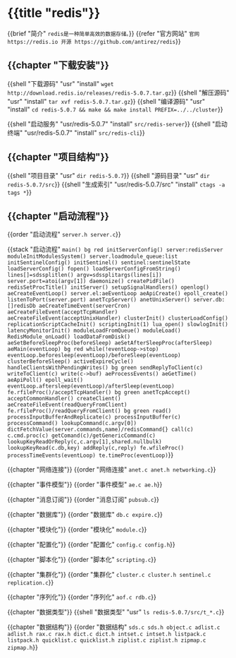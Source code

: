 # {{title "redis"}}
{{brief "简介" `redis是一种简单高效的数据存储。`}}
{{refer "官方网站" `
官网 https://redis.io
开源 https://github.com/antirez/redis
`}}

## {{chapter "下载安装"}}
{{shell "下载源码" "usr" "install" `wget http://download.redis.io/releases/redis-5.0.7.tar.gz`}}
{{shell "解压源码" "usr" "install" `tar xvf redis-5.0.7.tar.gz`}}
{{shell "编译源码" "usr" "install" `cd redis-5.0.7 && make && make install PREFIX=../../cluster`}}

{{shell "启动服务" "usr/redis-5.0.7" "install" `src/redis-server`}}
{{shell "启动终端" "usr/redis-5.0.7" "install" `src/redis-cli`}}

## {{chapter "项目结构"}}
{{shell "项目目录" "usr" `dir redis-5.0.7`}}
{{shell "源码目录" "usr" `dir redis-5.0.7/src`}}
{{shell "生成索引" "usr/redis-5.0.7/src" "install" `ctags -a tags *`}}

## {{chapter "启动流程"}}
{{order "启动流程" `
server.h
server.c
`}}

{{stack "启动流程" `
main() bg red
    initServerConfig()
        server:redisServer
    moduleInitModulesSystem()
        server.loadmodule_queue:list
    initSentinelConfig()
    initSentinel()
        sentinel:sentinelState
    loadServerConfig()
        fopen()
        loadServerConfigFromString()
            lines[]=sdssplitlen()
            argv=sdssplitargs(lines[i])
            server.port=atoi(argv[1])
    daemonize()
    createPidFile()
    redisSetProcTitle()
    initServer()
        setupSignalHandlers()
        openlog()
        aeCreateEventLoop()
            server.el:aeEventLoop
            aeApiCreate()
                epoll_create()
        listenToPort(server.port)
            anetTcpServer()
        anetUnixServer()
        server.db:[]redisDb
        aeCreateTimeEvent(serverCron)
        aeCreateFileEvent(acceptTcpHandler)
        aeCreateFileEvent(acceptUnixHandler)
        clusterInit()
            clusterLoadConfig()
        replicationScriptCacheInit()
        scriptingInit(1)
            lua_open()
        slowlogInit()
        latencyMonitorInit()
    moduleLoadFromQueue()
        moduleLoad()
            RedisModule_onLoad()
    loadDataFromDisk()
    aeSetBeforeSleepProc(beforeSleep)
    aeSetAfterSleepProc(afterSleep)
    aeMain(eventLoop) bg red
        while(!eventLoop->stop)
            eventLoop.beforesleep(eventLoop)/beforeSleep(eventLoop)
                clusterBeforeSleep()
                activeExpireCycle()
                handleClientsWithPendingWrites() bg green
                    sendReplyToClient(c)
                        writeToClient(c)
                            write(c->buf)
            aeProcessEvents()
                aeGetTime()
                aeApiPoll()
                    epoll_wait()
                eventLoop.aftersleep(eventLoop)/afterSleep(eventLoop)
                fe.rfileProc()/acceptTcpHandler() bg green
                    anetTcpAccept()
                    acceptCommonHandler()
                        createClient()
                            aeCreateFileEvent(readQueryFromClient)
                fe.rfileProc()/readQueryFromClient() bg green
                    read()
                    processInputBufferAndReplicate(c)
                        processInputBuffer(c)
                            processCommand()
                                lookupCommand(c.argv[0])
                                    dictFetchValue(server.commands,name)/redisCommand{}
                                call(c)
                                    c.cmd.proc(c)
                                        getComand(c)/getGenericCommand(c)
                                        lookupKeyReadOrReply(c,c.argv[1],shared.nullbulk)
                                            lookupKeyRead(c.db,key)
                                            addReply(c,reply)
                fe.wfileProc()
                processTimeEvents(eventLoop)
                    te.timeProc(eventLoop)
`}}


{{chapter "网络连接"}}
{{order "网络连接" `
anet.c
anet.h
networking.c
`}}

{{chapter "事件模型"}}
{{order "事件模型" `
ae.c
ae.h
`}}

{{chapter "消息订阅"}}
{{order "消息订阅" `
pubsub.c
`}}

{{chapter "数据库"}}
{{order "数据库" `
db.c
expire.c
`}}

{{chapter "模块化"}}
{{order "模块化" `
module.c
`}}

{{chapter "配置化"}}
{{order "配置化" `
config.c
config.h
`}}

{{chapter "脚本化"}}
{{order "脚本化" `
scripting.c
`}}

{{chapter "集群化"}}
{{order "集群化" `
cluster.c
cluster.h
sentinel.c
replication.c
`}}

{{chapter "序列化"}}
{{order "序列化" `
aof.c
rdb.c
`}}

{{chapter "数据类型"}}
{{shell "数据类型" "usr" `ls redis-5.0.7/src/t_*.c`}}

{{chapter "数据结构"}}
{{order "数据结构" `
sds.c
sds.h
object.c
adlist.c
adlist.h
rax.c
rax.h
dict.c
dict.h
intset.c
intset.h
listpack.c
listpack.h
quicklist.c
quicklist.h
ziplist.c
ziplist.h
zipmap.c
zipmap.h
`}}


